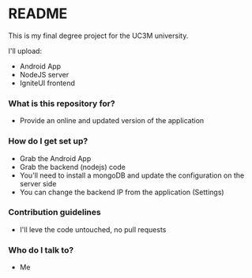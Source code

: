# README #

This is my final degree project for the UC3M university.

I'll upload:
* Android App
* NodeJS server
* IgniteUI frontend

### What is this repository for? ###

* Provide an online and updated version of the application

### How do I get set up? ###

* Grab the Android App
* Grab the backend (nodejs) code
* You'll need to install a mongoDB and update the configuration on the server side
* You can change the backend IP from the application (Settings)

### Contribution guidelines ###

* I'll leve the code untouched, no pull requests

### Who do I talk to? ###

* Me
